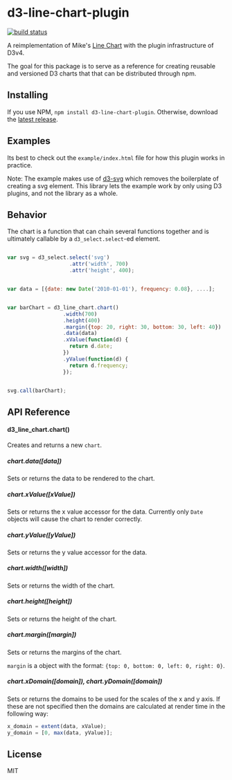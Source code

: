 d3-line-chart-plugin
===

[![build status](https://travis-ci.org/53seven/d3-line-chart.svg)](https://travis-ci.org/53seven/d3-line-chart)

A reimplementation of Mike's [Line Chart](https://bl.ocks.org/mbostock/3883245) with the plugin infrastructure of D3v4.

The goal for this package is to serve as a reference for creating reusable and versioned D3 charts that that can be distributed through npm.

## Installing

If you use NPM, `npm install d3-line-chart-plugin`. Otherwise, download the [latest release](https://github.com/53seven/d3-line-chart-plugin/releases/latest).


## Examples

Its best to check out the `example/index.html` file for how this plugin works in practice.

Note: The example makes use of [d3-svg](https://github.com/53seven/d3-svg) which removes the boilerplate of creating a svg element. This library lets the example work by only using D3 plugins, and not the library as a whole.

## Behavior

The chart is a function that can chain several functions together and is ultimately callable by a `d3_select.select`-ed element.

```js

var svg = d3_select.select('svg')
                    .attr('width', 700)
                    .attr('height', 400);


var data = [{date: new Date('2010-01-01'), frequency: 0.08}, ....];


var barChart = d3_line_chart.chart()
                  .width(700)
                  .height(400)
                  .margin({top: 20, right: 30, bottom: 30, left: 40})
                  .data(data)
                  .xValue(function(d) {
                    return d.date;
                  })
                  .yValue(function(d) {
                    return d.frequency;
                  });


svg.call(barChart);
```

## API Reference

#### d3_line_chart.chart()

Creates and returns a new `chart`.

##### chart.data([data])

Sets or returns the data to be rendered to the chart.

##### chart.xValue([xValue])

Sets or returns the x value accessor for the data. Currently only `Date` objects will cause the chart to render correctly.

##### chart.yValue([yValue])

Sets or returns the y value accessor for the data.

##### chart.width([width])

Sets or returns the width of the chart.

##### chart.height([height])

Sets or returns the height of the chart.

##### chart.margin([margin])

Sets or returns the margins of the chart.

`margin` is a object with the format: `{top: 0, bottom: 0, left: 0, right: 0}`.

##### chart.xDomain([domain]), chart.yDomain([domain])

Sets or returns the domains to be used for the scales of the x and y axis. If these are not specified then the domains are calculated at render time in the following way:

```js
x_domain = extent(data, xValue);
y_domain = [0, max(data, yValue)];
```

## License

MIT